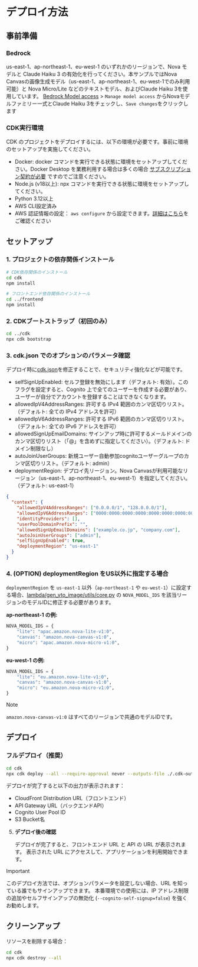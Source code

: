 # デプロイ方法

## 事前準備
### Bedrock
us-east-1、ap-northeast-1、eu-west-1 のいずれかのリージョンで、Nova モデルと Claude Haiku 3 の有効化を行ってください。本サンプルではNova Canvasの画像生成モデル（us-east-1、ap-northeast-1、eu-west-1でのみ利用可能）と Nova Micro/Lite などのテキストモデル、およびClaude Haiku 3を使用しています。
[Bedrock Model access](https://us-east-1.console.aws.amazon.com/bedrock/home?region=us-east-1#/modelaccess) > `Manage model access` からNovaモデルファミリー一式とClaude Haiku 3をチェックし、`Save changes`をクリックします
### CDK実行環境
CDK のプロジェクトをデプロイするには、以下の環境が必要です。事前に環境のセットアップを実施してください。

- Docker: docker コマンドを実行できる状態に環境をセットアップしてください。Docker Desktop を業務利用する場合は多くの場合 [サブスクリプション契約が必要](https://www.docker.com/legal/docker-subscription-service-agreement/) ですのでご注意ください。
- Node.js (v18以上): npx コマンドを実行できる状態に環境をセットアップしてください。
- Python 3.12以上
- AWS CLI設定済み
- AWS 認証情報の設定： `aws configure` から設定できます。[詳細はこちら](https://docs.aws.amazon.com/cli/latest/userguide/cli-configure-quickstart.html)をご確認ください

## セットアップ

### 1. プロジェクトの依存関係インストール

```bash
# CDK依存関係のインストール
cd cdk
npm install

# フロントエンド依存関係のインストール
cd ../frontend
npm install
```

### 2. CDKブートストラップ（初回のみ）

```bash
cd ../cdk
npx cdk bootstrap
```

### 3. cdk.json でのオプションのパラメータ確認

デプロイ時に[cdk.json](../../cdk/cdk.json)を修正することで、セキュリティ強化などが可能です。
- selfSignUpEnabled: セルフ登録を無効にします（デフォルト: 有効）。このフラグを設定すると、Cognito 上で全てのユーザーを作成する必要があり、ユーザーが自分でアカウントを登録することはできなくなります。
- allowedIpV4AddressRanges: 許可する IPv4 範囲のカンマ区切りリスト。（デフォルト: 全ての IPv4 アドレスを許可）
- allowedIpV6AddressRanges: 許可する IPv6 範囲のカンマ区切りリスト。（デフォルト: 全ての IPv6 アドレスを許可）
- allowedSignUpEmailDomains: サインアップ時に許可するメールドメインのカンマ区切りリスト（「@」を含めずに指定してください）。（デフォルト: ドメイン制限なし）
- autoJoinUserGroups: 新規ユーザー自動参加cognitoユーザーグループのカンマ区切りリスト。（デフォルト: admin）
- deploymentRegion: デプロイ先リージョン。Nova Canvasが利用可能なリージョン（us-east-1、ap-northeast-1、eu-west-1）を指定してください。（デフォルト: us-east-1）

```json
{
  "context": {
    "allowedIpV4AddressRanges": ["0.0.0.0/1", "128.0.0.0/1"],
    "allowedIpV6AddressRanges": ["0000:0000:0000:0000:0000:0000:0000:0000/1", "8000:0000:0000:0000:0000:0000:0000:0000/1"],
    "identityProviders": [],
    "userPoolDomainPrefix": "",
    "allowedSignUpEmailDomains": ["example.co.jp", "company.com"],
    "autoJoinUserGroups": ["admin"],
    "selfSignUpEnabled": true,
    "deploymentRegion": "us-east-1"
  }
}
```

### 4. (OPTION) deploymentRegion をUS以外に指定する場合

`deploymentRegion` を `us-east-1` 以外（`ap-northeast-1` や `eu-west-1`）に設定する場合、[lambda/gen_vto_image/utils/core.py](../../lambda/gen_vto_image/utils/core.py) の `NOVA_MODEL_IDS` を該当リージョンのモデルIDに修正する必要があります。

**ap-northeast-1 の例:**
```python
NOVA_MODEL_IDS = {
    "lite": "apac.amazon.nova-lite-v1:0", 
    "canvas": "amazon.nova-canvas-v1:0",  
    "micro": "apac.amazon.nova-micro-v1:0", 
}
```

**eu-west-1 の例:**
```python
NOVA_MODEL_IDS = {
    "lite": "eu.amazon.nova-lite-v1:0", 
    "canvas": "amazon.nova-canvas-v1:0",  
    "micro": "eu.amazon.nova-micro-v1:0", 
}
```

> [!Note]
> `amazon.nova-canvas-v1:0` はすべてのリージョンで共通のモデルIDです。

## デプロイ
### フルデプロイ（推奨）

```bash
cd cdk
npx cdk deploy --all --require-approval never --outputs-file ./.cdk-outputs.json
```
デプロイが完了すると以下の出力が表示されます：
- CloudFront Distribution URL（フロントエンド）
- API Gateway URL（バックエンドAPI）
- Cognito User Pool ID
- S3 Bucket名

5. **デプロイ後の確認**

   デプロイが完了すると、フロントエンド URL と API の URL が表示されます。
   表示された URL にアクセスして、アプリケーションを利用開始できます。

> [!Important]
> このデプロイ方法では、オプションパラメータを設定しない場合、URL を知っている誰でもサインアップできます。
本番環境での使用には、IP アドレス制限の追加やセルフサインアップの無効化 (`--cognito-self-signup=false`) を強くお勧めします。


## クリーンアップ

リソースを削除する場合：

```bash
cd cdk
npx cdk destroy --all
```
